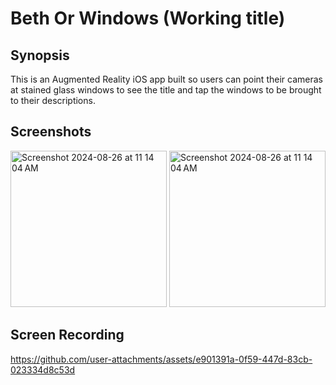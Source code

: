 # Beth Or Windows (Working title)

## Synopsis 

This is an Augmented Reality iOS app built so users can point their cameras at stained glass windows to see the title and tap the windows to be brought to their descriptions.

## Screenshots

<img width="250" alt="Screenshot 2024-08-26 at 11 14 04 AM" src="https://github.com/user-attachments/assets/dc49c79f-c205-49de-a040-44748863b051">

<img width="250" alt="Screenshot 2024-08-26 at 11 14 04 AM" src="https://github.com/user-attachments/assets/bae522f0-041e-4c52-8f1d-d992dc9b62d8">



## Screen Recording
https://github.com/user-attachments/assets/e901391a-0f59-447d-83cb-023334d8c53d

